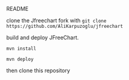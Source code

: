 README

clone the Jfreechart fork with
`git clone https://github.com/AliKarpuzoglu/jfreechart`
 
build and deploy JFreeChart.

`mvn install`

`mvn deploy`

then clone this repository
